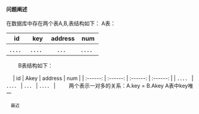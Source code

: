 #### 问题阐述

  在数据库中存在两个表A,B,表结构如下：
  A表：
  
| id | key | address | num | 
| :------: | :------: | :------: | :------: |
| ．．．． | ．．．． | ．．． | ．．．． |
　
　B表结构如下：

　
| id | Akey | address | num | 
| :------: | :------: | :------: | :------: |
| ．．．． | ．．．． | ．．． | ．．．． |
　
　两个表示一对多的关系：A.key = B.Akey A表中key唯一
``` 
　最近
　
```
